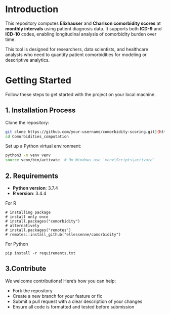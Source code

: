 # Introduction

This repository computes **Elixhauser** and **Charlson comorbidity scores** at **monthly intervals** using patient diagnosis data. It supports both **ICD-9** and **ICD-10** codes, enabling longitudinal analysis of comorbidity burden over time.

This tool is designed for researchers, data scientists, and healthcare analysts who need to quantify patient comorbidities for modeling or descriptive analytics.

# Getting Started

Follow these steps to get started with the project on your local machine.

## 1. Installation Process

Clone the repository:

```bash
git clone https://github.com/your-username/comorbidity-scoring.git](https://github.com/uclamii/Comorbidities_computation.git
cd Comorbidities_computation
```


Set up a Python virtual environment:
```bash
python3 -m venv venv
source venv/bin/activate  # On Windows use `venv\Scripts\activate`
```

## 2. Requirements

- **Python version**: 3.7.4  
- **R version**: 3.4.4  

For R
```
# installing package
# install only once
# install.packages("comorbidity")
# alternatively
# install.packages("remotes")
# remotes::install_github("ellessenne/comorbidity")
```

For Python 

```
pip install -r requirements.txt
```


## 3.Contribute
We welcome contributions! Here’s how you can help:

- Fork the repository
- Create a new branch for your feature or fix
- Submit a pull request with a clear description of your changes
- Ensure all code is formatted and tested before submission
